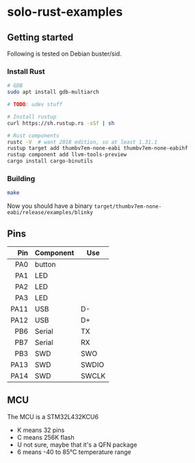 # solo-rust-examples

## Getting started
Following is tested on Debian buster/sid.

### Install Rust
```bash
# GDB
sudo apt install gdb-multiarch

# TODO: udev stuff

# Install rustup
curl https://sh.rustup.rs -sSf | sh

# Rust components
rustc -V  # want 2018 edition, so at least 1.31.1
rustup target add thumbv7em-none-eabi thumbv7em-none-eabihf
rustup component add llvm-tools-preview
cargo install cargo-binutils
```

### Building

```bash
make
```

Now you should have a binary `target/thumbv7em-none-eabi/release/examples/blinky`

## Pins

| Pin | Component | Use |
|--:|---|---|
| PA0 | button |   |
| PA1 | LED |  |
| PA2 | LED |  |
| PA3 | LED |  |
| PA11 | USB | D- |
| PA12 | USB | D+ |
| PB6 | Serial | TX |
| PB7 | Serial | RX |
| PB3 | SWD | SWO |
| PA13 | SWD | SWDIO |
| PA14 | SWD | SWCLK |

## MCU

The MCU is a STM32L432KCU6

- K means 32 pins
- C means 256K flash
- U not sure, maybe that it's a QFN package
- 6 means -40 to 85°C temperature range
